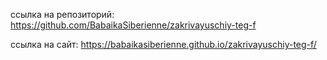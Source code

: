 ссылка на репозиторий: https://github.com/BabaikaSiberienne/zakrivayuschiy-teg-f

ссылка на сайт: https://babaikasiberienne.github.io/zakrivayuschiy-teg-f/
